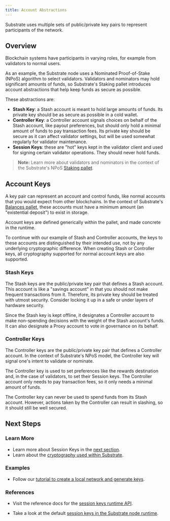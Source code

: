 ```yaml
---
title: Account Abstractions
---
```


Substrate uses multiple sets of public/private key pairs to represent participants of the network.

## Overview

Blockchain systems have participants in varying roles, for example from validators to normal users.

As an example, the Substrate node uses a Nominated Proof-of-Stake (NPoS) algorithm to select
validators. Validators and nominators may hold significant amounts of funds, so Substrate's Staking
pallet introduces account abstractions that help keep funds as secure as possible.

These abstractions are:


- **Stash Key**: a Stash account is meant to hold large amounts of funds. Its private key should be
    as secure as possible in a cold wallet.
- **Controller Key**: a Controller account signals choices on behalf of the Stash account, like
    payout preferences, but should only hold a minimal amount of funds to pay transaction fees. Its
    private key should be secure as it can affect validator settings, but will be used somewhat
    regularly for validator maintenance.
- **Session Keys**: these are "hot" keys kept in the validator client and used for signing
  certain validator operations. They should never hold funds.

> **Note:** Learn more about validators and nominators in the context of the Substrate's NPoS
> [Staking pallet](https://substrate.dev/rustdocs/v3.0.0/pallet_staking/index.html).

## Account Keys

A key pair can represent an account and control funds, like normal accounts that you would expect
from other blockchains. In the context of Substrate's
[Balances pallet](https://substrate.dev/rustdocs/v3.0.0/pallet_balances/index.html), these accounts
must have a minimum amount (an "existential deposit") to exist in storage.

Account keys are defined generically within the pallet, and made concrete in the runtime.

To continue with our example of Stash and Controller accounts, the keys to these accounts are
distinguished by their intended use, not by any underlying cryptographic difference. When creating
Stash or Controller keys, all cryptography supported for normal account keys are also supported.

### Stash Keys

The Stash keys are the public/private key pair that defines a Stash account. This account is like a
"savings account" in that you should not make frequent transactions from it. Therefore, its private
key should be treated with utmost security. Consider locking it up in a safe or under layers of
hardware security.

Since the Stash key is kept offline, it designates a Controller account to make non-spending
decisions with the weight of the Stash account's funds. It can also designate a Proxy account to
vote in governance on its behalf.

### Controller Keys

The Controller keys are the public/private key pair that defines a Controller account. In the
context of Substrate's NPoS model, the Controller key will signal one's intent to validate or
nominate.

The Controller key is used to set preferences like the rewards destination and, in the case of
validators, to set their Session keys. The Controller account only needs to pay transaction fees, so
it only needs a minimal amount of funds.

The Controller key can never be used to spend funds from its Stash account. However, actions taken
by the Controller can result in slashing, so it should still be well secured.

## Next Steps

### Learn More

- Learn more about Session Keys in the [next section](./session-keys).
- Learn about the [cryptography used within Substrate](../advanced/cryptography).

### Examples

- Follow our
  [tutorial to create a local network and generate keys](../../tutorials/start-a-private-network/).

### References

- Visit the reference docs for the
  [session keys runtime API](https://substrate.dev/rustdocs/v3.0.0/sp_session/trait.SessionKeys.html).

- Take a look at the default
  [session keys in the Substrate node runtime](https://substrate.dev/rustdocs/v3.0.0/node_runtime/struct.SessionKeys.html).

